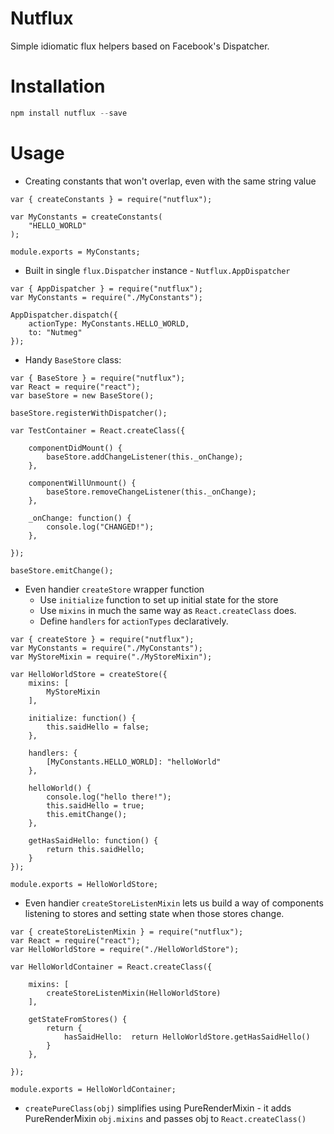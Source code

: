 # Nutflux
Simple idiomatic flux helpers based on Facebook's Dispatcher.

# Installation

```js
npm install nutflux --save
```

# Usage

* Creating constants that won't overlap, even with the same string value

```es6
var { createConstants } = require("nutflux");

var MyConstants = createConstants(
    "HELLO_WORLD"
);

module.exports = MyConstants;
```

* Built in single `flux.Dispatcher` instance - `Nutflux.AppDispatcher`

```es6
var { AppDispatcher } = require("nutflux");
var MyConstants = require("./MyConstants");

AppDispatcher.dispatch({
    actionType: MyConstants.HELLO_WORLD,
    to: "Nutmeg"
});
```

* Handy `BaseStore` class:
```es6
var { BaseStore } = require("nutflux");
var React = require("react");
var baseStore = new BaseStore();

baseStore.registerWithDispatcher();

var TestContainer = React.createClass({

    componentDidMount() {
        baseStore.addChangeListener(this._onChange);
    },

    componentWillUnmount() {
        baseStore.removeChangeListener(this._onChange);
    },

    _onChange: function() {
        console.log("CHANGED!");
    },

});

baseStore.emitChange();
```

* Even handier `createStore` wrapper function
  * Use `initialize` function to set up initial state for the store
  * Use `mixins` in much the same way as `React.createClass` does.
  * Define `handlers` for `actionTypes` declaratively.

```es6
var { createStore } = require("nutflux");
var MyConstants = require("./MyConstants");
var MyStoreMixin = require("./MyStoreMixin");

var HelloWorldStore = createStore({
    mixins: [
        MyStoreMixin
    ],

    initialize: function() {
        this.saidHello = false;
    },

    handlers: {
        [MyConstants.HELLO_WORLD]: "helloWorld"
    },

    helloWorld() {
        console.log("hello there!");
        this.saidHello = true;
        this.emitChange();
    },

    getHasSaidHello: function() {
        return this.saidHello;
    }
});

module.exports = HelloWorldStore;
```

* Even handier `createStoreListenMixin` lets us build a way of components listening to stores and setting state when those stores change.

```es6
var { createStoreListenMixin } = require("nutflux");
var React = require("react");
var HelloWorldStore = require("./HelloWorldStore");

var HelloWorldContainer = React.createClass({

    mixins: [
        createStoreListenMixin(HelloWorldStore)
    ],

    getStateFromStores() {
        return {
            hasSaidHello:  return HelloWorldStore.getHasSaidHello()
        }
    },

});

module.exports = HelloWorldContainer;
```

* `createPureClass(obj)` simplifies using PureRenderMixin - it adds PureRenderMixin `obj.mixins` and passes obj to `React.createClass()`
